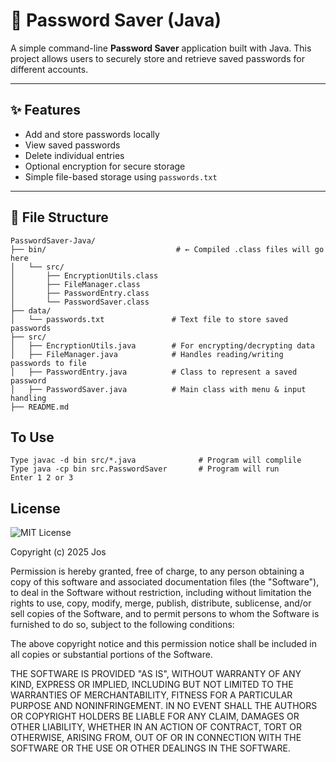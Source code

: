 # 🔐 Password Saver (Java)

A simple command-line **Password Saver** application built with Java. This project allows users to securely store and retrieve saved passwords for different accounts.

---

## ✨ Features

- Add and store passwords locally
- View saved passwords
- Delete individual entries
- Optional encryption for secure storage
- Simple file-based storage using `passwords.txt`
---


## 📂 File Structure

```
PasswordSaver-Java/
├── bin/                             # ← Compiled .class files will go here
│   └── src/
│       ├── EncryptionUtils.class
│       ├── FileManager.class
│       ├── PasswordEntry.class
│       └── PasswordSaver.class
├── data/
│   └── passwords.txt               # Text file to store saved passwords
├── src/
│   ├── EncryptionUtils.java        # For encrypting/decrypting data
│   ├── FileManager.java            # Handles reading/writing passwords to file
│   ├── PasswordEntry.java          # Class to represent a saved password
│   ├── PasswordSaver.java          # Main class with menu & input handling
├── README.md
```

## To Use
```
Type javac -d bin src/*.java              # Program will complile
Type java -cp bin src.PasswordSaver       # Program will run
Enter 1 2 or 3
```

## License

![MIT License](https://img.shields.io/badge/License-MIT-blue.svg)

Copyright (c) 2025 Jos

Permission is hereby granted, free of charge, to any person obtaining a copy
of this software and associated documentation files (the "Software"), to deal
in the Software without restriction, including without limitation the rights
to use, copy, modify, merge, publish, distribute, sublicense, and/or sell
copies of the Software, and to permit persons to whom the Software is
furnished to do so, subject to the following conditions:

The above copyright notice and this permission notice shall be included in all
copies or substantial portions of the Software.

THE SOFTWARE IS PROVIDED "AS IS", WITHOUT WARRANTY OF ANY KIND, EXPRESS OR
IMPLIED, INCLUDING BUT NOT LIMITED TO THE WARRANTIES OF MERCHANTABILITY,
FITNESS FOR A PARTICULAR PURPOSE AND NONINFRINGEMENT. IN NO EVENT SHALL THE
AUTHORS OR COPYRIGHT HOLDERS BE LIABLE FOR ANY CLAIM, DAMAGES OR OTHER
LIABILITY, WHETHER IN AN ACTION OF CONTRACT, TORT OR OTHERWISE, ARISING FROM,
OUT OF OR IN CONNECTION WITH THE SOFTWARE OR THE USE OR OTHER DEALINGS IN THE
SOFTWARE.